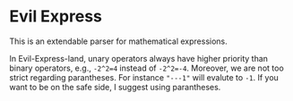 # Evil Express

This is an extendable parser for mathematical expressions.

In Evil-Express-land, unary operators always have higher priority than binary operators, e.g., 
`-2^2=4` instead of `-2^2=-4`. Moreover, we are not too strict regarding parantheses. 
For instance `"---1"` will evalute to `-1`. 
If you want to be on the safe side, I suggest using parantheses.